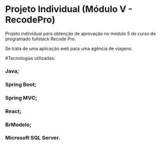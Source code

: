 # Projeto Individual (Módulo V - RecodePro)

 Projeto indiividual para obtenção de aprovação no módulo 5 do curso de programado fullstack Recode Pro. 
 
 Se trata de uma aplicação web para uma agência de viagens.
 
 #Tecnologias utilizadas:
 
 ### Java;
 ### Spring Boot;
 ### Spring MVC;
 ### React;
 ### BrModelo;
 ### Microsoft SQL Server.

